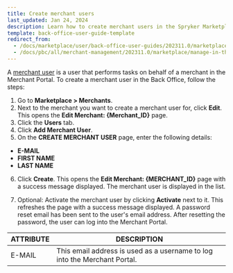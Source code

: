 ```yaml
---
title: Create merchant users
last_updated: Jan 24, 2024
description: Learn how to create merchant users in the Spryker Marketplace Back Office for your Spryker B2B projects.
template: back-office-user-guide-template
redirect_from:
  - /docs/marketplace/user/back-office-user-guides/202311.0/marketplace/merchants/managing-merchant-users.html
  - /docs/pbc/all/merchant-management/202311.0/marketplace/manage-in-the-back-office/manage-merchant-users.html
---
```


A [merchant user](/docs/pbc/all/merchant-management/latest/marketplace/marketplace-merchant-feature-overview/merchant-users-overview.html) is a user that performs tasks on behalf of a merchant in the Merchant Portal. To create a merchant user in the Back Office, follow the steps:

1. Go to **Marketplace&nbsp;<span aria-label="and then">></span> Merchants**.
2. Next to the merchant you want to create a merchant user for, click **Edit**.
    This opens the **Edit Merchant: {Merchant_ID}** page.
3. Click the **Users** tab.
4. Click **Add Merchant User**.
5. On the **CREATE MERCHANT USER** page, enter the following details:
- **E-MAIL**
- **FIRST NAME**
- **LAST NAME**  
6. Click **Create**.
    This opens the **Edit Merchant: {MERCHANT_ID}** page with a success message displayed. The merchant user is displayed in the list.

7. Optional: Activate the merchant user by clicking **Activate** next to it.
    This refreshes the page with a success message displayed. A password reset email has been sent to the user's email address. After resetting the password, the user can log into the Merchant Portal.

| ATTRIBUTE | DESCRIPTION |
|-|-|
| E-MAIL | This email address is used as a username to log into the Merchant Portal.  |
